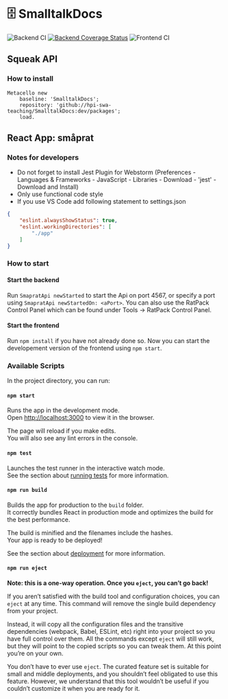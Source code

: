 # 🗄️ SmalltalkDocs

![Backend CI](https://github.com/hpi-swa-teaching/SmalltalkDocs/workflows/Backend%20CI/badge.svg?branch=dev) [![Backend Coverage Status](https://coveralls.io/repos/github/hpi-swa-teaching/SmalltalkDocs/badge.svg?branch=dev)](https://coveralls.io/github/hpi-swa-teaching/SmalltalkDocs?branch=dev) ![Frontend CI](https://github.com/hpi-swa-teaching/SmalltalkDocs/workflows/Frontend%20CI/badge.svg?branch=dev)

## Squeak API

### How to install

``` smalltalk
Metacello new
    baseline: 'SmalltalkDocs';
    repository: 'github://hpi-swa-teaching/SmalltalkDocs:dev/packages';
    load.
```

## React App: småprat

### Notes for developers

* Do not forget to install Jest Plugin for Webstorm (Preferences - Languages & Frameworks - JavaScript - Libraries - Download - 'jest' - Download and Install)
* Only use functional code style
* If you use VS Code add following statement to settings.json  

``` json
{
    "eslint.alwaysShowStatus": true,
    "eslint.workingDirectories": [
        "./app"
    ]
}
```

### How to start

#### Start the backend

Run `SmapratApi newStarted` to start the Api on port 4567, or specify a port using `SmapratApi newStartedOn: <aPort>`. You can also use the RatPack Control Panel which can be found under Tools -> RatPack Control Panel.

#### Start the frontend

Run `npm install` if you have not already done so. Now you can start the developement version of the frontend using `npm start`.

### Available Scripts

In the project directory, you can run:

#### `npm start`

Runs the app in the development mode.  
Open [http://localhost:3000](http://localhost:3000) to view it in the browser.

The page will reload if you make edits.  
You will also see any lint errors in the console.

#### `npm test`

Launches the test runner in the interactive watch mode.  
See the section about [running tests](https://facebook.github.io/create-react-app/docs/running-tests) for more information.

#### `npm run build`

Builds the app for production to the `build` folder.  
It correctly bundles React in production mode and optimizes the build for the best performance.

The build is minified and the filenames include the hashes.  
Your app is ready to be deployed!

See the section about [deployment](https://facebook.github.io/create-react-app/docs/deployment) for more information.

#### `npm run eject`

**Note: this is a one-way operation. Once you `eject`, you can’t go back!**

If you aren’t satisfied with the build tool and configuration choices, you can `eject` at any time. This command will remove the single build dependency from your project.

Instead, it will copy all the configuration files and the transitive dependencies (webpack, Babel, ESLint, etc) right into your project so you have full control over them. All the commands except `eject` will still work, but they will point to the copied scripts so you can tweak them. At this point you’re on your own.

You don’t have to ever use `eject`. The curated feature set is suitable for small and middle deployments, and you shouldn’t feel obligated to use this feature. However, we understand that this tool wouldn’t be useful if you couldn’t customize it when you are ready for it.
